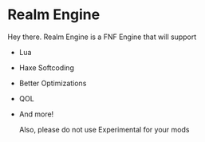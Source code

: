 # Realm Engine

Hey there. Realm Engine is a FNF Engine that will support

- Lua
- Haxe Softcoding
- Better Optimizations
- QOL
- And more!

  Also, please do not use Experimental for your mods

